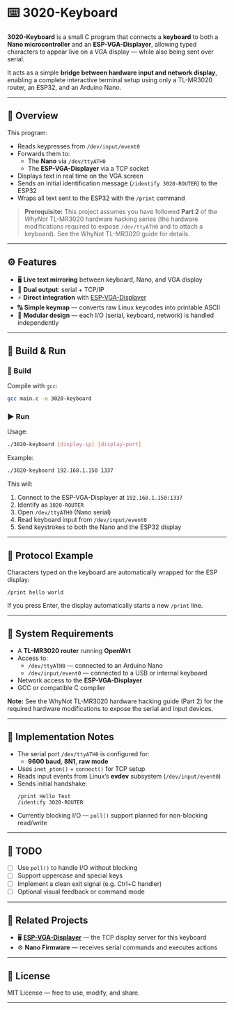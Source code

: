 # ⌨️ 3020-Keyboard

**3020-Keyboard** is a small C program that connects a **keyboard** to both a **Nano microcontroller** and an **ESP-VGA-Displayer**, allowing typed characters to appear live on a VGA display — while also being sent over serial.

It acts as a simple **bridge between hardware input and network display**, enabling a complete interactive terminal setup using only a TL-MR3020 router, an ESP32, and an Arduino Nano.

---

## 🧠 Overview

This program:
- Reads keypresses from `/dev/input/event0`
- Forwards them to:
  - The **Nano** via `/dev/ttyATH0`
  - The **ESP-VGA-Displayer** via a TCP socket
- Displays text in real time on the VGA screen
- Sends an initial identification message (`/identify 3020-ROUTER`) to the ESP32
- Wraps all text sent to the ESP32 with the `/print` command

> **Prerequisite:** This project assumes you have followed **Part 2** of the *WhyNot* TL-MR3020 hardware hacking series (the hardware modifications required to expose `/dev/ttyATH0` and to attach a keyboard). See the WhyNot TL-MR3020 guide for details.

---

## ⚙️ Features
- 🖥️ **Live text mirroring** between keyboard, Nano, and VGA display  
- 🔌 **Dual output**: serial + TCP/IP  
- ⚡ **Direct integration** with [ESP-VGA-Displayer](https://github.com/3020-PROJECT/esp-VGA-Displayer)  
- 🔠 **Simple keymap** — converts raw Linux keycodes into printable ASCII  
- 🧩 **Modular design** — each I/O (serial, keyboard, network) is handled independently  

---

## 🧱 Build & Run

### 🔨 Build
Compile with `gcc`:
```bash
gcc main.c -o 3020-keyboard
```

### ▶️ Run
Usage:
```bash
./3020-keyboard [display-ip] [display-port]
```

Example:
```bash
./3020-keyboard 192.168.1.150 1337
```

This will:
1. Connect to the ESP-VGA-Displayer at `192.168.1.150:1337`
2. Identify as `3020-ROUTER`
3. Open `/dev/ttyATH0` (Nano serial)
4. Read keyboard input from `/dev/input/event0`
5. Send keystrokes to both the Nano and the ESP32 display

---

## 📡 Protocol Example

Characters typed on the keyboard are automatically wrapped for the ESP display:

```
/print hello world
```

If you press Enter, the display automatically starts a new `/print` line.

---

## 🧰 System Requirements
- A **TL-MR3020 router** running **OpenWrt**  
- Access to:
  - `/dev/ttyATH0` — connected to an Arduino Nano  
  - `/dev/input/event0` — connected to a USB or internal keyboard  
- Network access to the **ESP-VGA-Displayer**  
- GCC or compatible C compiler  

**Note:** See the WhyNot TL-MR3020 hardware hacking guide (Part 2) for the required hardware modifications to expose the serial and input devices.

---

## 🧩 Implementation Notes
- The serial port `/dev/ttyATH0` is configured for:
  - **9600 baud**, **8N1**, **raw mode**
- Uses `inet_pton()` + `connect()` for TCP setup  
- Reads input events from Linux’s **evdev** subsystem (`/dev/input/event0`)  
- Sends initial handshake:
  ```
  /print Hello Test
  /identify 3020-ROUTER
  ```
- Currently blocking I/O — `poll()` support planned for non-blocking read/write  

---

## 🚧 TODO
- [ ] Use `poll()` to handle I/O without blocking  
- [ ] Support uppercase and special keys  
- [ ] Implement a clean exit signal (e.g. Ctrl+C handler)  
- [ ] Optional visual feedback or command mode  

---

## 🤝 Related Projects
- 🖥️ **[ESP-VGA-Displayer](https://github.com/0rayn/esp-vga-displayer)** — the TCP display server for this keyboard  
- ⚙️ **Nano Firmware** — receives serial commands and executes actions  

---

## 🧩 License
MIT License — free to use, modify, and share.

---
